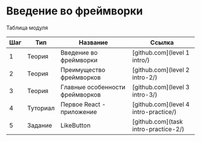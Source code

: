 # Введение во фреймворки

Таблица модуля

| Шаг | Тип      | Название                        | Ссылка                            |
| --- | -------- | ------------------------------- | --------------------------------- |
| 1   | Теория   | Введение во фреймворки          | [github.com](level 1 intro/)            |
| 2   | Теория   | Преимущество фреймворков        | [github.com](level 2 intro-2/)          |
| 3   | Теория   | Главные особенности фреймворков | [github.com](level 3 intro-3/)          |
| 4   | Туториал | Первое React - приложение       | [github.com](level 4 intro-practice/)   |
| 5   | Задание  | LikeButton                      | [github.com](task intro-practice-2/) |
